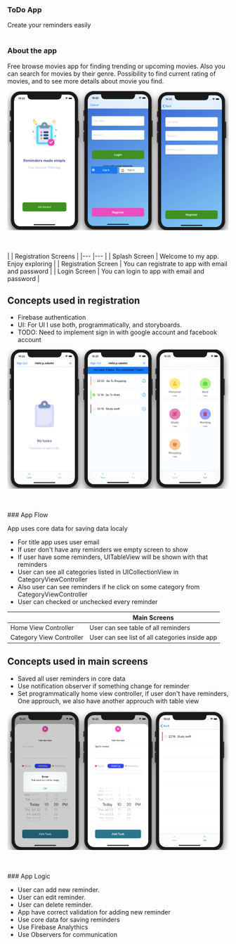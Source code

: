 ### ToDo App

Create your reminders easily
<br />
<br />
### About the app

Free browse movies app for finding trending or upcoming movies.
Also you can search for movies by their genre. Possibility to find current rating of movies, and to see more details about movie you find.

<p align="center">
<img src="ToDoAppHeader.png">
</p>
<br />
<br />
|      | Registration Screens     |
|---                  |---   |
| Splash Screen                   | Welcome to my app. Enjoy exploring |
| Registration Screen             | You can registrate to app with email and password |
| Login Screen                    | You can login to app with email and password |

## Concepts used in registration

* Firebase authentication
* UI: For UI I use both, programmatically, and storyboards.
* TODO: Need to implement sign in with google account and facebook account

<p align="center">
<img src="ToDoAppBody1.png">
</p>
<br />
<br />
### App Flow

App uses core data for saving data localy
- For title app uses user email
- If user don't have any reminders we empty screen to show
- If user have some reminders, UITableView will be shown with that reminders
- User can see all categories listed in UICollectionView in CategoryViewController
- Also user can see reminders if he click on some category from CategoryViewController
- User can checked or unchecked every reminder

|      | Main Screens     |
|---                  |---   |
| Home View Controller            | User can see table of all reminders |
| Category View Controller        | User can see list of all categories inside app |


## Concepts used in main screens

* Saved all user reminders in core data
* Use notification observer if something change for reminder
* Set programmatically home view controller, if user don't have reminders, One approuch, we also have another approuch with table view

<p align="center">
<img src="ToDoAppBody2.png">
</p>
<br />
<br />
### App Logic

- User can add new reminder.
- User can edit reminder.
- User can delete reminder.
- App have correct validation for adding new reminder
- Use core data for saving reminders
- Use Firebase Analythics 
- Use Observers for communication

